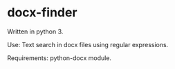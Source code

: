# docx-finder

Written in python 3.

Use: Text search in docx files using regular expressions.

Requirements: python-docx module.
